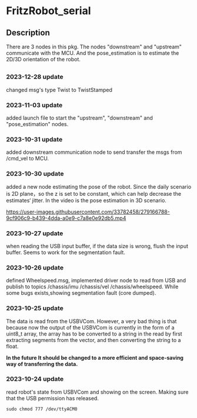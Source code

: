 # FritzRobot_serial


## Description
 There are 3 nodes in this pkg. The nodes "downstream" and "upstream" communicate with the MCU. And the pose_estimation is to estimate the 2D/3D orientation of the robot.
##
### 2023-12-28 update
changed msg's type Twist to TwistStamped
### 2023-11-03 update
added launch file to start the "upstream", "downstream" and "pose_estimation" nodes.
### 2023-10-31 update

added downstream communication node to send transfer the msgs from /cmd_vel to MCU.


### 2023-10-30 update
added a new node estimating the pose of the robot. Since the daily scenario is 2D plane，so the z is set to be constant, which can help decrease the estimates‘ jitter. In the video is the pose estimation in 3D scenario.
<!--
<video width="320" height="240" controls>
    <source src="media/VID_20231030_192910.mp4" type="video/mp4">
</video>
-->

https://user-images.githubusercontent.com/33782458/279166788-9cf906c9-b439-4dda-a0e9-c7a8e0e92db5.mp4

### 2023-10-27 update
when reading the USB input buffer, if the data size is wrong, flush the input buffer. Seems to work for the segmentation fault.

### 2023-10-26 update
defined Wheelspeed.msg, implemented driver node to read from USB and publish to topics /chassis/imu /chassis/vel /chassis/wheelspeed. While some bugs exists,showing segmentation fault (core dumped).

### 2023-10-25 update
The data is read from the USBVCom. However, a very bad thing is that because now the output of the USBVCom is currently in the form of a uint8_t array, the array has to be converted to a string in the read by first extracting segments from the vector, and then converting the string to a float. 

**In the future It should be changed to a more efficient and space-saving way of transferring the data.**
### 2023-10-24 update
read robot's state from USBVCom and showing on the screen. Making sure that the USB permission has released.
```
sudo chmod 777 /dev/ttyACM0
```